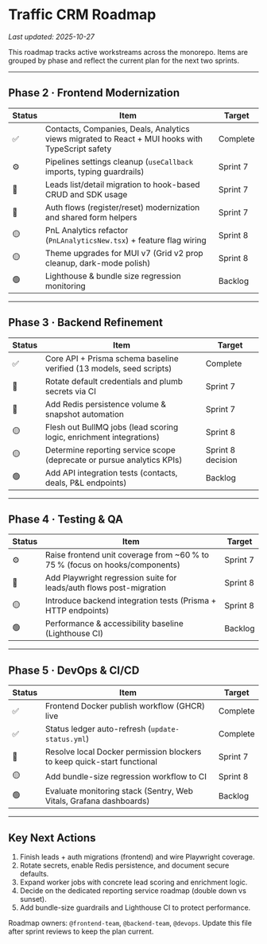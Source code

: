 # Traffic CRM Roadmap

_Last updated: 2025-10-27_

This roadmap tracks active workstreams across the monorepo. Items are grouped by phase and reflect the current plan for the next two sprints.

---

## Phase 2 · Frontend Modernization

| Status | Item | Target |
| --- | --- | --- |
| ✅ | Contacts, Companies, Deals, Analytics views migrated to React + MUI hooks with TypeScript safety | Complete |
| ⚙️ | Pipelines settings cleanup (`useCallback` imports, typing guardrails) | Sprint 7 |
| 🔶 | Leads list/detail migration to hook-based CRUD and SDK usage | Sprint 7 |
| 🔶 | Auth flows (register/reset) modernization and shared form helpers | Sprint 7 |
| 🟡 | PnL Analytics refactor (`PnLAnalyticsNew.tsx`) + feature flag wiring | Sprint 8 |
| 🟡 | Theme upgrades for MUI v7 (Grid v2 prop cleanup, dark-mode polish) | Sprint 8 |
| 🟢 | Lighthouse & bundle size regression monitoring | Backlog |

---

## Phase 3 · Backend Refinement

| Status | Item | Target |
| --- | --- | --- |
| ✅ | Core API + Prisma schema baseline verified (13 models, seed scripts) | Complete |
| 🔶 | Rotate default credentials and plumb secrets via CI | Sprint 7 |
| 🔶 | Add Redis persistence volume & snapshot automation | Sprint 7 |
| 🟡 | Flesh out BullMQ jobs (lead scoring logic, enrichment integrations) | Sprint 8 |
| 🟡 | Determine reporting service scope (deprecate or pursue analytics KPIs) | Sprint 8 decision |
| 🟢 | Add API integration tests (contacts, deals, P&L endpoints) | Backlog |

---

## Phase 4 · Testing & QA

| Status | Item | Target |
| --- | --- | --- |
| ⚙️ | Raise frontend unit coverage from ~60 % to 75 % (focus on hooks/components) | Sprint 7 |
| 🔶 | Add Playwright regression suite for leads/auth flows post-migration | Sprint 8 |
| 🟡 | Introduce backend integration tests (Prisma + HTTP endpoints) | Sprint 8 |
| 🟢 | Performance & accessibility baseline (Lighthouse CI) | Backlog |

---

## Phase 5 · DevOps & CI/CD

| Status | Item | Target |
| --- | --- | --- |
| ✅ | Frontend Docker publish workflow (GHCR) live | Complete |
| ✅ | Status ledger auto-refresh (`update-status.yml`) | Complete |
| 🔶 | Resolve local Docker permission blockers to keep quick-start functional | Sprint 7 |
| 🟡 | Add bundle-size regression workflow to CI | Sprint 8 |
| 🟢 | Evaluate monitoring stack (Sentry, Web Vitals, Grafana dashboards) | Backlog |

---

## Key Next Actions

1. Finish leads + auth migrations (frontend) and wire Playwright coverage.
2. Rotate secrets, enable Redis persistence, and document secure defaults.
3. Expand worker jobs with concrete lead scoring and enrichment logic.
4. Decide on the dedicated reporting service roadmap (double down vs sunset).
5. Add bundle-size guardrails and Lighthouse CI to protect performance.

Roadmap owners: `@frontend-team`, `@backend-team`, `@devops`. Update this file after sprint reviews to keep the plan current.
